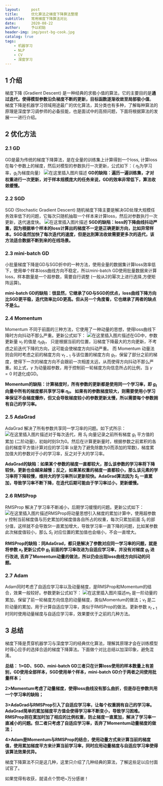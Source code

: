 ```yaml
---
layout:     post
title:      优化算法之梯度下降算法整理
subtitle:   常用梯度下降算法对比
date:       2020-08-22
author:     予以初始
header-img: img/post-bg-cook.jpg
catalog: true
tags:
    - 机器学习
    - NLP
    - CV
    - 深度学习
---
```


## 1 介绍
梯度下降 (Gradient Descent) 是一种经典的求极小值的算法，它的主要目的是**通过迭代，使得模型参数沿负梯度不断的更新，目标函数逐渐收敛至局部极小值**。
梯度下降是机器学习领域用途最广的优化算法，其分类也有多种，了解每种算法的原理是深度学习调参师的必备技能，也是面试中的高频问题，下面将根据算法的发展一一进行介绍。
## 2 优化方法
### 2.1 GD
GD是最为传统的梯度下降算法，是在全量的训练集上计算得到一个loss, 计算loss在每个参数上的梯度，然后对模型的参数执行一次更新，公式如下：（ $\eta_{t}$为学习率，$g_{t}$为梯度向量）
![在这里插入图片描述](https://img-blog.csdnimg.cn/2020082209332626.png#pic_center)
**GD的缺陷：遍历一遍训练集，才对权重进行一次更新，对于样本规模庞大的任务来说，GD的效率非常低下，算法收敛缓慢。**

### 2.2 SGD
SGD (Stochastic Gradient Descent) 随机梯度下降主要是解决GD处理大规模任务效率低下的问题，它每次只随机抽取一个样本来计算loss，然后对参数执行一次更新，迭代速度快。
![在这里插入图片描述](https://img-blog.csdnimg.cn/20200822100232458.png?x-oss-process=image/watermark,type_ZmFuZ3poZW5naGVpdGk,shadow_10,text_aHR0cHM6Ly9ibG9nLmNzZG4ubmV0L3dlaXhpbl80NTY1ODEzMQ==,size_16,color_FFFFFF,t_70#pic_center)
**SGD的缺陷：loss的下降曲线抖动严重，因为根据单个样本的loss计算出的梯度不一定是正确更新方向，比如异常样本。SGD虽然加快了每次迭代的速度，但是达到算法收敛需要更多次的迭代，该方法适合数据不断到来的在线场景。**

### 2.3 mini-batch GD
小批量梯度下降是GD与SGD折中的一种方法，使用全量的数据集计算loss效率低下，使用单个样本loss曲线方向不稳定，所以mini-batch GD使用批量数据来计算loss，样本数量是一个超参数，需要自行调整 (一般从2的幂次上进行选择,方便矩阵运算)。

**mini-batch GD的缺陷：很显然，它继承了GD与SGD的优点，loss曲线下降方向比SGD更平稳，迭代效率比GD更高。但从另一个角度看，它也继承了两者的缺点不是么。**

### 2.4 Momentum
Momentum 不同于前面的三种方法，它使用了一种动量的思想，使得loss曲线下降时方向抖动不那么严重。更新公式如下：
![在这里插入图片描述](https://img-blog.csdnimg.cn/20200822102341267.png#pic_center)在GD中，参数更新量 $v_{t}$ 的值是 $\eta_{t}g_{t}$， 只是根据当前的位置，沿梯度下降最大的方向更新，不考虑之前迭代下降的方向，这可能会使梯度方向抖动严重。
而 Momentum 动量法则会同时考虑之前的梯度方向 $v_{t-1}$ 与该位置的梯度方向 $g_{t}$，保留了部分之前的梯度，使得下一次的梯度方向不会跟前一次相差太远，从而使得方向抖动不那么严重。如上式，$\gamma$ 为动量超参数，用于控制前一轮梯度方向信息所占的比例，当 $\gamma=0$ 时退化成GD。

**Momentum的缺陷：计算梯度时，所有参数的更新都是使用同一个学习率，即 $g_{t}$ 向量中所有的梯度都共享学习率 $\eta_{t}$。 如果有的参数梯度较大，则需要使用小学习率保证不会梯度爆炸，但又会导致梯度较小的参数更新太慢，所以需要每个参数拥有自己的学习率。**

### 2.5 AdaGrad
AdaGrad 解决了所有参数共享同一学习率的问题。如下式所示：
![在这里插入图片描述](https://img-blog.csdnimg.cn/20200822104232188.png#pic_center)对于每次迭代，用 $S_{t}$ 向量记录之前所有梯度 $g_{t}$ 平方值的累加 (二阶动量)，初始时刻St为0。然后在计算更新量时，根据参数之前累积的各自的梯度平方值计算对应的学习率 (ϵ是为了避免除数为0而添加的常数)，梯度累加值大的参数对于小的学习率，反之对于大的学习率。

**AdaGrad的缺陷：如果某个参数的梯度⼀直都较大，那么该参数的学习率将下降较快，更新也会越来越慢；反之，如果某权重的梯度⼀直都较小，那么该元素的学习率将下降较慢，维持大的学习率所以更新较快。AdaGrad算法因为 $S_{t}$ 一直累加，导致学习率不断下降，在迭代后期可能由于学习率过小，更新缓慢。**

### 2.6 RMSProp
RMSProp 解决了学习率不断减小，后期学习缓慢的问题。更新公式如下：
![在这里插入图片描述](https://img-blog.csdnimg.cn/2020082210560462.png#pic_center)RMSProp将动量思想引入梯度的累加计算中，使用超参数 $\gamma$ 控制当前梯度值与历史累加的梯度值各自所占的权重，每次只累加前面 $S_{t}$ 的部分值，这样就不会导致St一直累加增大，导致学习率一直下降的问题，比如某参数此次梯度值较小，那么 $S_{t}$ 对应位置的累加值也会缩小，不会一直增大。

**RMSProp的缺陷：同AdaGrad，都只是解决了参数对应同一学习率的问题，就是将参数 $x_{t}$ 更新公式中 $g_{t}$ 前面的学习率改进为自适应学习率，并没有对梯度 $g_{t}$ 进行改进, 丢弃了Momentum动量的做法，所以仍会出现loss曲线方向抖动的问题。** 

### 2.7 Adam
Adam同时考虑了自适应学习率以及动量梯度，是RMSProp和Momentum的结合，效果一般较好。参数更新公式如下：
![在这里插入图片描述](https://img-blog.csdnimg.cn/2020082211183352.png#pic_center)$m_{t}$ 是一阶动量的累加，保留了前一轮梯度方向信息的动量梯度，类似Momentum的做法；$v_{t}$ 是二阶动量的累加，用于计算自适应学习率，类似于RMSProp的做法。更新参数 $x_{t+1}$ 时同时使用动量梯度与自适应学习率，效果要优于之前的几种方法。
## 3 总结
梯度下降是贯穿机器学习与深度学习的经典优化算法，理解其原理才会在训练模型时得心应手的选择合适的梯度下降算法。下面做个对比总结以加深印象，避免混淆。

**总结：
1>GD、SGD、mini-batch GD三者只在计算loss使用的样本数量上有差别，GD使用全部样本，SGD使用单个样本，mini-batch GD介于两者之间使用批量样本；**

**2>Momentum考虑了动量梯度，使得loss曲线没有那么曲折，但是存在参数共用一个学习率的缺陷；**

**3>AdaGrad与RMSProp引入了自适应学习率，让每个权重拥有自己的学习率。AdaGrad简单的累加梯度平方值会使得学习率不断变小，导致学习困难。RMSProp则在累加时加了相应的比例权重，防止梯度一直累加，解决了学习率一直减小的问题。但二者只考虑了自适应学习率，丢弃了Momentum动量梯度的做法；**

**4>Adam是Momentum与RMSProp的结合，使用动量方式来计算当前的梯度值，使用累加梯度平方来计算当前学习率，同时应用动量梯度与自适应学习率使得该算法效果优异。**

梯度下降算法不只是这几种，这里只介绍了几种经典的算法，了解这些足以应付面试官了。

如果觉得有收获，就请点个赞吧~万分感谢！
